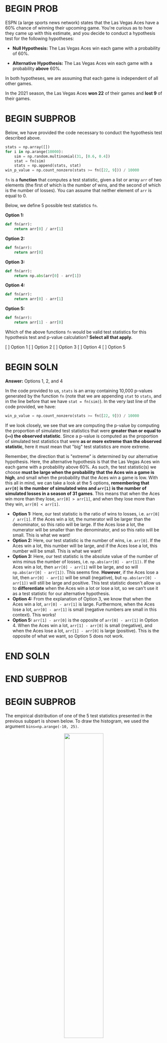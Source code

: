 # BEGIN PROB

ESPN (a large sports news network) states that the Las Vegas Aces have a 60% chance of winning their upcoming game. You're curious as to how they came up with this estimate, and you decide to conduct a hypothesis test for the following hypotheses:

- **Null Hypothesis:** The Las Vegas Aces win each game with a probability of 60%.

- **Alternative Hypothesis:** The Las Vegas Aces win each game with a probability **above** 60%.

In both hypotheses, we are assuming that each game is independent of all other games. 

In the 2021 season, the Las Vegas Aces **won 22** of their games and **lost 9** of their games.

# BEGIN SUBPROB

Below, we have provided the code necessary to conduct the hypothesis test described above.

```py
stats = np.array([])
for i in np.arange(10000):
    sim = np.random.multinomial(31, [0.6, 0.4])
    stat = fn(sim)
    stats = np.append(stats, stat)
win_p_value = np.count_nonzero(stats >= fn([22, 9])) / 10000
```

`fn` is a **function** that computes a test statistic, given a list or array `arr` of two elements (the first of which is the number of wins, and the second of which is the number of losses). You can assume that neither element of `arr` is equal to 0.

Below, we define 5 possible test statistics `fn`.

**Option 1:**
```py
def fn(arr):
    return arr[0] / arr[1]
```

**Option 2:**
```py
def fn(arr):
    return arr[0]
```

**Option 3:**
```py
def fn(arr):
    return np.abs(arr[0] - arr[1])
```

**Option 4:**
```py
def fn(arr):
    return arr[0] - arr[1]
```

**Option 5:**
```py
def fn(arr):
    return arr[1] - arr[0]
```

Which of the above functions `fn` would be valid test statistics for this hypothesis test and p-value calculation? **Select all that apply.**

[ ] Option 1
[ ] Option 2
[ ] Option 3
[ ] Option 4
[ ] Option 5

# BEGIN SOLN

**Answer:** Options 1, 2, and 4

In the code provided to us, `stats` is an array containing 10,000 p-values generated by the function `fn` (note that we are appending `stat` to `stats`, and in the line before that we have `stat = fn(sim)`). In the very last line of the code provided, we have:

```py
win_p_value = np.count_nonzero(stats >= fn([22, 9])) / 10000
```

If we look closely, we see that we are computing the p-value by computing the proportion of simulated test statistics that were **greater than or equal to (`>=`) the observed statistic**. Since a p-value is computed as the proportion of simulated test statistics that were **as or more extreme than the observed statistic**, here it must mean that "big" test statistics are more extreme.

Remember, the direction that is "extreme" is determined by our alternative hypothesis. Here, the alternative hypothesis is that the Las Vegas Aces win each game with a probability above 60%. As such, the test statistic(s) we choose **must be large when the probability that the Aces win a game is high**, and small when the probability that the Aces win a game is low. With this all in mind, we can take a look at the 5 options, **remembering that `arr[0]` is the number of simulated wins and `arr[1]` is the number of simulated losses in a season of 31 games**. This means that when the Aces win more than they lose, `arr[0] > arr[1]`, and when they lose more than they win, `arr[0] < arr[1]`.

- **Option 1:** Here, our test statistic is the ratio of wins to losses, i.e. `arr[0] / arr[1]`. If the Aces win a lot, the numerator will be larger than the denominator, so this ratio will be large. If the Aces lose a lot, the numerator will be smaller than the denominator, and so this ratio will be small. This is what we want!
- **Option 2:** Here, our test statistic is the number of wins, i.e. `arr[0]`. If the Aces win a lot, this number will be large, and if the Aces lose a lot, this number will be small. This is what we want!
- **Option 3:** Here, our test statistic is the absolute value of the number of wins minus the number of losses, i.e. `np.abs(arr[0] - arr[1])`. If the Aces win a lot, then `arr[0] - arr[1]` will be large, and so will `np.abs(arr[0] - arr[1])`. This seems fine. **However**, if the Aces lose a lot, then `arr[0] - arr[1]` will be small (negative), but `np.abs(arr[0] - arr[1])` will still be large and positive. This test statistic doesn't allow us to **differentiate** when the Aces win a lot or lose a lot, so we can't use it as a test statistic for our alternative hypothesis.
- **Option 4:** From the explanation of Option 3, we know that when the Aces win a lot, `arr[0] - arr[1]` is large. Furthermore, when the Aces lose a lot, `arr[0] - arr[1]` is small (negative numbers are small in this context). This works!
- **Option 5:** `arr[1] - arr[0]` is the opposite of `arr[0] - arr[1]` in Option 4. When the Aces win a lot, `arr[1] - arr[0]` is small (negative), and when the Aces lose a lot, `arr[1] - arr[0]` is large (positive). This is the opposite of what we want, so Option 5 does not work.

# END SOLN

# END SUBPROB

# BEGIN SUBPROB

The empirical distribution of one of the 5 test statistics presented in the previous subpart is shown below. To draw the histogram, we used the argument `bins=np.arange(-10, 25)`.

<center><img src='../assets/images/wi22-final/test-stat-dist.png' width=50%></center>

Which test statistic does the above empirical distribution belong to?

( ) Option 1
( ) Option 2
( ) Option 3
( ) Option 4
( ) Option 5

# BEGIN SOLN

**Answer:** Option 4

The distribution visualized in the histogram has the following unique values: -9, -7, -5, -3, ..., 17, 19, 21, 23. Crucially, the test statistic whose distribution we've visualized can both be positive and negative. Right off the bat, we can eliminate Options 1, 2, and 3:

- **Option 1**: Invalid. Option 1 is computed by dividing the number of wins (`arr[0]`) by the number of losses (`arr[1]`), and that quotient will always be a non-negative number.
- **Option 2:** Invalid, since the number of wins (`arr[0]`) will always be a non-negative number.
- **Option 3:** Invalid, since the absolute value of any real number (`np.abs(arr[0] - arr[1])`, in this case) will always be a non-negative number.

Now, we must decide between Option 4, whose test statistic is "wins minus losses" (`arr[0] - arr[1]`), and Option 5, whose test statistic is "losses minus wins" (`arr[1] - arr[0]`). 

First, let's recap _how_ we're simulating. In the code provided in the previous subpart, we have the line `sim = np.random.multinomial(31, [0.6, 0.4])`. Each time we run this line, `sim` will be set to an array with two elements, the first of which we interpret as the number of simulated wins and the second of which we interpret as the number of simulated losses in a 31 game season. The first number in `sim` will usually be larger than the second number in `sim`, since the chance of a win (0.6) is larger than the chance of a loss (0.4). As such, When we compute `fn(sim)` in the following line, the difference between the wins and losses should typically be positive.

Back to our distribution. Note that the distribution provided in this subpart is **centered** at a positive number, around 7. Since the difference between wins and losses will typically be positive, it appears that we've visualized the distribution of the difference between wins and losses (Option 4). If we instead visualized the difference between losses and wins, the distribution should be centered at a negative number, but that's not the case.

As such, the correct answer is Option 4.

# END SOLN

# END SUBPROB

# BEGIN SUBPROB

Consider the function `fn_plus` defined below.

```py
def fn_plus(arr):
    return fn(arr) + 31
```

**True or False:** If `fn` is a valid test statistic for the hypothesis test and p-value calculation presented at the start of the problem, then `fn_plus` is also a valid test statistic for the hypothesis test and p-value calculation presented at the start of the problem.

( ) True
( ) False

# BEGIN SOLN

**Answer:** True

All `fn_plus` is doing is adding 31 to the output of `fn`. If we think in terms of pictures, the _shape_ of the distribution of `fn_plus` looks the same as the distribution of `fn`, just moved to the right by 31 units. Since the distribution's shape is no different, the proportion of simulated test statistics that are greater than the observed test statistic is no different either, and so the p-value we calculate with `fn_plus` is the same as the one we calculate with `fn`.

# END SOLN

# END SUBPROB

# BEGIN SUBPROB

Below, we present the same code that is given at the start of the problem. (Remember to keep the data description from the top of the exam open in another tab!)

```py
stats = np.array([])
for i in np.arange(10000):
    sim = np.random.multinomial(31, [0.6, 0.4])
    stat = fn(sim)
    stats = np.append(stats, stat)

win_p_value = np.count_nonzero(stats >= fn([22, 9])) / 10000
```

Below are four possible replacements for the line `sim = np.random.multinomial(31, [0.6, 0.4])`.

**Option 1:**
```py
def with_rep():
    won = plum.get('Won')
    return np.count_nonzero(np.random.choice(won, 31, replace=True))

sim = [with_rep(), 31 - with_rep()]
```

**Option 2:**
```py
def with_rep():
    won = plum.get('Won')
    return np.count_nonzero(np.random.choice(won, 31, replace=True))

w = with_rep()
sim = [w, 31 - w]
```

**Option 3:**
```py
def without_rep():
    won = plum.get('Won')
    return np.count_nonzero(np.random.choice(won, 31, replace=False))

sim = [without_rep(), 31 - without_rep()]
```

**Option 4:**
```py
def perm():
    won = plum.get('Won')
    return np.count_nonzero(np.random.permutation(won))

w = perm()
sim = [w, 31 - w]
```

Which of the above four options could we replace the line `sim = np.random.multinomial(plum.shape[0], [0.6, 0.4])` with and still perform a valid hypothesis test for the hypotheses stated at the start of the problem?

( ) Option 1
( ) Option 2
( ) Option 3
( ) Option 4

# BEGIN SOLN

**Answer:** Option 2

The line `sim = np.random.multinomial(plum.shape[0], [0.6, 0.4])` assigns `sim` to an array containing two numbers such that:

- The numbers are randomly chosen each time the line is run
- The numbers always add up to 31

We need to select an option that also creates such an array (or list, in this case). Note that `won = plum.get('Won')`, a line that is common to all four options, assigns `won` to a Series with 31 elements, each of which are either `True` or `False` (corresponding to the wins and losses that the Las Vegas Aces earned in their season).

Let's take a look at the line `np.count_nonzero(np.random.choice(won, 31, replace=True))`, common to the first two options. Here, we are randomly selecting 31 elements from the Series `won`, with replacement, and counting the number of `True`s (since with `np.count_nonzero`, `False` is counted as `0`). Since we are making our selections with replacement, each selected element has a $\frac{22}{31}$ chance of being `True` and a $\frac{9}{31}$ chance of being `False` (since `won` has 22 `True`s and 9 `False`s). As such, `np.count_nonzero(np.random.choice(won, 31, replace=True))` can be any integer between 0 and 31, inclusive.

Note that if we select without replacement (`replace=False`) as Option 3 would like us to, then all 31 selected elements would be the same as the 31 elements in `won`. As a result, `np.random.choice(won, 31, replace=False)` will always have 22 `True`s, just like `won`, and `np.count_nonzero(np.random.choice(won, 31, replace=True))` will always return 22. That's not random, and so that's not quite what we're looking for.

With this all in mind, let's look at the four options.

- **Option 1:** Here, each time we call `with_rep()`, we get a random number between 0 and 31 (inclusive), corresponding to the (random) number of simulated wins. Each  Here, we are assigning `sim` to be `[with_rep(), 31 - with_rep()]`. However, it's not guaranteed that the two calls to `with_rep` return the same number of wins, so it's not guaranteed that `sum(sim)` is 31. Option 1, then, is invalid.
- **Option 2:** Correct, as we'll explain below.
- **Option 3:** As mentioned above, Option 3 uses `replace=False`, and so `without_rep()` is always 22 and `sim` is always `[22, 9]`. The outcome is not random.
- **Option 4:** Here, `perm()` always returns the same number, 22. This is because all we are doing is shuffling the entries in the `won` Series, but we aren't changing the number of wins (`True`s) and losses (`False`s). As a result, `w` is always 22 and `sim` is always `[22, 9]`, making this non-random, just like in Option 3.

By the process of elimination, **Option 2** must be the correct choice. It is similar to Option 1, but it only calls `with_rep` once and "saves" the result to the name `w`. As a result, `w` is random, and `w` and `31 - w` are guaranteed to sum to 31.

**⚠️ Note:** It turns out that none of these options run an actually valid hypothesis test, since the null hypothesis was that the Las Vegas Aces win 60% of their games but none of these simulation strategies use 60% anywhere (instead, they use the observation that the Aces actually won 22 games). However, this subpart was about the sampling strategies themselves, so this mistake from our end doesn't invalidate the problem.

# END SOLN

# END SUBPROB

# BEGIN SUBPROB

Consider again the four options presented in the previous subpart.

In which of the four options is it **guaranteed** that `sum(sim)` evaluates to 31? **Select all that apply.**

[ ] Option 1
[ ] Option 2
[ ] Option 3
[ ] Option 4

# BEGIN SOLN

**Answers:** Options 2, 3, and 4

- **Option 1:** As explained in the solution to the previous subpart, if the two calls to `with_rep` evaluate to different numbers (entirely possible, since it is random), then `sum(sim)` will not be 31.
- **Option 2:** Here, `sim` is defined in terms of some `w`. Specifically, `w` is some number between 0 and 31 and - `sim` is `[w, 31 - w]`, so `sum(sim)` is the same as `w + 31 - w`, which is always 31.
- **Option 3:** In Option 3, `sim` is always `[22, 9]`, and `sum(sim)` is always 31.
- **Option 4:** Same as Option 3.

# END SOLN

# END SUBPROB

# END PROB
